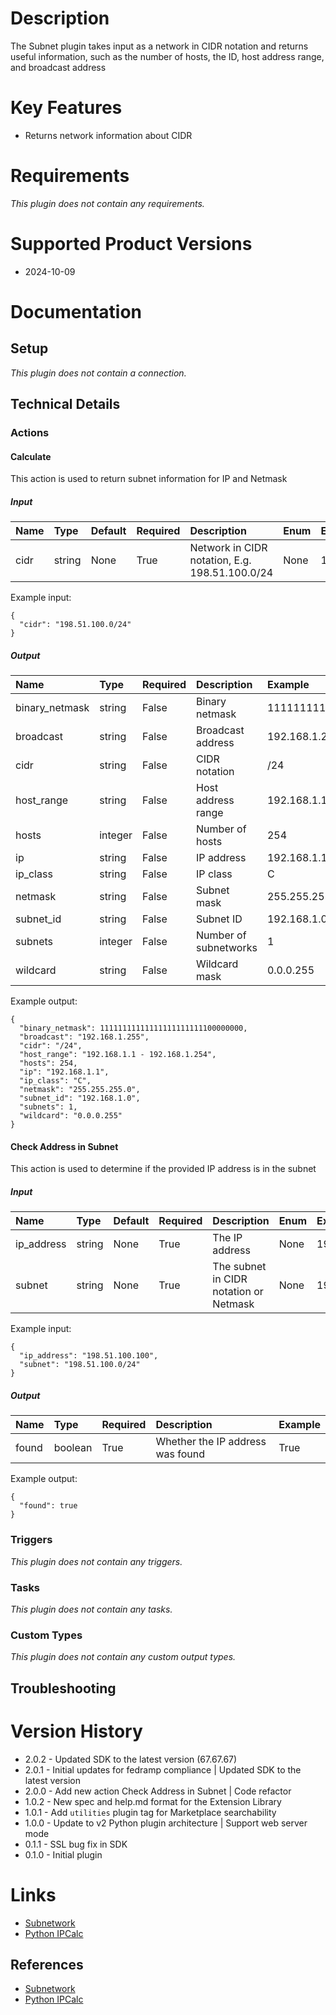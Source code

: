 # Description

The Subnet plugin takes input as a network in CIDR notation and returns useful information, such as the number of hosts, the ID, host address range, and broadcast address

# Key Features

* Returns network information about CIDR

# Requirements
  
*This plugin does not contain any requirements.*

# Supported Product Versions

* 2024-10-09

# Documentation

## Setup
  
*This plugin does not contain a connection.*

## Technical Details

### Actions


#### Calculate

This action is used to return subnet information for IP and Netmask

##### Input

|Name|Type|Default|Required|Description|Enum|Example|Placeholder|Tooltip|
| :--- | :--- | :--- | :--- | :--- | :--- | :--- | :--- | :--- |
|cidr|string|None|True|Network in CIDR notation, E.g. 198.51.100.0/24|None|198.51.100.0/24|None|None|
  
Example input:

```
{
  "cidr": "198.51.100.0/24"
}
```

##### Output

|Name|Type|Required|Description|Example|
| :--- | :--- | :--- | :--- | :--- |
|binary_netmask|string|False|Binary netmask|11111111111111111111111100000000|
|broadcast|string|False|Broadcast address|192.168.1.255|
|cidr|string|False|CIDR notation|/24|
|host_range|string|False|Host address range|192.168.1.1 - 192.168.1.254|
|hosts|integer|False|Number of hosts|254|
|ip|string|False|IP address|192.168.1.1|
|ip_class|string|False|IP class|C|
|netmask|string|False|Subnet mask|255.255.255.0|
|subnet_id|string|False|Subnet ID|192.168.1.0|
|subnets|integer|False|Number of subnetworks|1|
|wildcard|string|False|Wildcard mask|0.0.0.255|
  
Example output:

```
{
  "binary_netmask": 11111111111111111111111100000000,
  "broadcast": "192.168.1.255",
  "cidr": "/24",
  "host_range": "192.168.1.1 - 192.168.1.254",
  "hosts": 254,
  "ip": "192.168.1.1",
  "ip_class": "C",
  "netmask": "255.255.255.0",
  "subnet_id": "192.168.1.0",
  "subnets": 1,
  "wildcard": "0.0.0.255"
}
```

#### Check Address in Subnet

This action is used to determine if the provided IP address is in the subnet

##### Input

|Name|Type|Default|Required|Description|Enum|Example|Placeholder|Tooltip|
| :--- | :--- | :--- | :--- | :--- | :--- | :--- | :--- | :--- |
|ip_address|string|None|True|The IP address|None|198.51.100.100|None|None|
|subnet|string|None|True|The subnet in CIDR notation or Netmask|None|198.51.100.0/24|None|None|
  
Example input:

```
{
  "ip_address": "198.51.100.100",
  "subnet": "198.51.100.0/24"
}
```

##### Output

|Name|Type|Required|Description|Example|
| :--- | :--- | :--- | :--- | :--- |
|found|boolean|True|Whether the IP address was found|True|
  
Example output:

```
{
  "found": true
}
```
### Triggers
  
*This plugin does not contain any triggers.*
### Tasks
  
*This plugin does not contain any tasks.*

### Custom Types
  
*This plugin does not contain any custom output types.*

## Troubleshooting


# Version History

* 2.0.2 - Updated SDK to the latest version (67.67.67)
* 2.0.1 - Initial updates for fedramp compliance | Updated SDK to the latest version
* 2.0.0 - Add new action Check Address in Subnet | Code refactor
* 1.0.2 - New spec and help.md format for the Extension Library
* 1.0.1 - Add `utilities` plugin tag for Marketplace searchability
* 1.0.0 - Update to v2 Python plugin architecture | Support web server mode
* 0.1.1 - SSL bug fix in SDK
* 0.1.0 - Initial plugin

# Links

* [Subnetwork](https://en.wikipedia.org/wiki/Subnetwork)
* [Python IPCalc](https://github.com/tehmaze/ipcalc)

## References

* [Subnetwork](https://en.wikipedia.org/wiki/Subnetwork)
* [Python IPCalc](https://github.com/tehmaze/ipcalc)